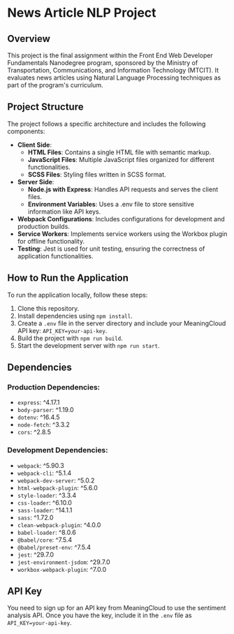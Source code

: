 # News Article NLP Project

## Overview

This project is the final assignment within the Front End Web Developer Fundamentals Nanodegree program, sponsored by the Ministry of Transportation, Communications, and Information Technology (MTCIT). It evaluates news articles using Natural Language Processing techniques as part of the program's curriculum.

## Project Structure

The project follows a specific architecture and includes the following components:

- **Client Side**:
  - **HTML Files**: Contains a single HTML file with semantic markup.
  - **JavaScript Files**: Multiple JavaScript files organized for different functionalities.
  - **SCSS Files**: Styling files written in SCSS format.
- **Server Side**:
  - **Node.js with Express**: Handles API requests and serves the client files.
  - **Environment Variables**: Uses a .env file to store sensitive information like API keys.
- **Webpack Configurations**: Includes configurations for development and production builds.
- **Service Workers**: Implements service workers using the Workbox plugin for offline functionality.
- **Testing**: Jest is used for unit testing, ensuring the correctness of application functionalities.

## How to Run the Application

To run the application locally, follow these steps:

1. Clone this repository.
2. Install dependencies using `npm install`.
3. Create a `.env` file in the server directory and include your MeaningCloud API key: `API_KEY=your-api-key`.
4. Build the project with `npm run build`.
5. Start the development server with `npm run start`.

## Dependencies

### Production Dependencies:

- `express`: ^4.17.1
- `body-parser`: ^1.19.0
- `dotenv`: ^16.4.5
- `node-fetch`: ^3.3.2
- `cors`: ^2.8.5

### Development Dependencies:

- `webpack`: ^5.90.3
- `webpack-cli`: ^5.1.4
- `webpack-dev-server`: ^5.0.2
- `html-webpack-plugin`: ^5.6.0
- `style-loader`: ^3.3.4
- `css-loader`: ^6.10.0
- `sass-loader`: ^14.1.1
- `sass`: ^1.72.0
- `clean-webpack-plugin`: ^4.0.0
- `babel-loader`: ^8.0.6
- `@babel/core`: ^7.5.4
- `@babel/preset-env`: ^7.5.4
- `jest`: ^29.7.0
- `jest-environment-jsdom`: ^29.7.0
- `workbox-webpack-plugin`: ^7.0.0

## API Key

You need to sign up for an API key from MeaningCloud to use the sentiment analysis API. Once you have the key, include it in the `.env` file as `API_KEY=your-api-key`.

